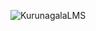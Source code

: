 
 ![KurunagalaLMS](https://github.com/user-attachments/assets/418340f0-0489-446f-9cbe-9ce425c869ec)
